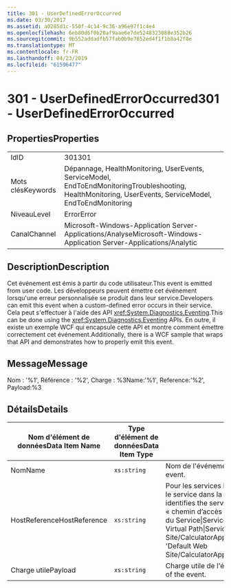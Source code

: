 ```yaml
---
title: 301 - UserDefinedErrorOccurred
ms.date: 03/30/2017
ms.assetid: a0285d1c-550f-4c14-9c36-a96e97f1c4e4
ms.openlocfilehash: 6eb80d6f0b20af9aae6e7de5248323088e352b26
ms.sourcegitcommit: 9b552addadfb57fab0b9e7852ed4f1f1b8a42f8e
ms.translationtype: MT
ms.contentlocale: fr-FR
ms.lasthandoff: 04/23/2019
ms.locfileid: "61596477"
---
```

# <a name="301---userdefinederroroccurred"></a><span data-ttu-id="fdfed-102">301 - UserDefinedErrorOccurred</span><span class="sxs-lookup"><span data-stu-id="fdfed-102">301 - UserDefinedErrorOccurred</span></span>
## <a name="properties"></a><span data-ttu-id="fdfed-103">Properties</span><span class="sxs-lookup"><span data-stu-id="fdfed-103">Properties</span></span>  
  
|||  
|-|-|  
|<span data-ttu-id="fdfed-104">Id</span><span class="sxs-lookup"><span data-stu-id="fdfed-104">ID</span></span>|<span data-ttu-id="fdfed-105">301</span><span class="sxs-lookup"><span data-stu-id="fdfed-105">301</span></span>|  
|<span data-ttu-id="fdfed-106">Mots clés</span><span class="sxs-lookup"><span data-stu-id="fdfed-106">Keywords</span></span>|<span data-ttu-id="fdfed-107">Dépannage, HealthMonitoring, UserEvents, ServiceModel, EndToEndMonitoring</span><span class="sxs-lookup"><span data-stu-id="fdfed-107">Troubleshooting, HealthMonitoring, UserEvents, ServiceModel, EndToEndMonitoring</span></span>|  
|<span data-ttu-id="fdfed-108">Niveau</span><span class="sxs-lookup"><span data-stu-id="fdfed-108">Level</span></span>|<span data-ttu-id="fdfed-109">Error</span><span class="sxs-lookup"><span data-stu-id="fdfed-109">Error</span></span>|  
|<span data-ttu-id="fdfed-110">Canal</span><span class="sxs-lookup"><span data-stu-id="fdfed-110">Channel</span></span>|<span data-ttu-id="fdfed-111">Microsoft-Windows-Application Server-Applications/Analyse</span><span class="sxs-lookup"><span data-stu-id="fdfed-111">Microsoft-Windows-Application Server-Applications/Analytic</span></span>|  
  
## <a name="description"></a><span data-ttu-id="fdfed-112">Description</span><span class="sxs-lookup"><span data-stu-id="fdfed-112">Description</span></span>  
 <span data-ttu-id="fdfed-113">Cet événement est émis à partir du code utilisateur.</span><span class="sxs-lookup"><span data-stu-id="fdfed-113">This event is emitted from user code.</span></span> <span data-ttu-id="fdfed-114">Les développeurs peuvent émettre cet événement lorsqu'une erreur personnalisée se produit dans leur service.</span><span class="sxs-lookup"><span data-stu-id="fdfed-114">Developers can emit this event when a custom-defined error occurs in their service.</span></span> <span data-ttu-id="fdfed-115">Cela peut s'effectuer à l'aide des API <xref:System.Diagnostics.Eventing>.</span><span class="sxs-lookup"><span data-stu-id="fdfed-115">This can be done using the <xref:System.Diagnostics.Eventing> APIs.</span></span> <span data-ttu-id="fdfed-116">En outre, il existe un exemple WCF qui encapsule cette API et montre comment émettre correctement cet événement.</span><span class="sxs-lookup"><span data-stu-id="fdfed-116">Additionally, there is a WCF sample that wraps that API and demonstrates how to properly emit this event.</span></span>  
  
## <a name="message"></a><span data-ttu-id="fdfed-117">Message</span><span class="sxs-lookup"><span data-stu-id="fdfed-117">Message</span></span>  
 <span data-ttu-id="fdfed-118">Nom : '%1', Référence : '%2', Charge : %3</span><span class="sxs-lookup"><span data-stu-id="fdfed-118">Name:'%1', Reference:'%2', Payload:%3</span></span>  
  
## <a name="details"></a><span data-ttu-id="fdfed-119">Détails</span><span class="sxs-lookup"><span data-stu-id="fdfed-119">Details</span></span>  
  
|<span data-ttu-id="fdfed-120">Nom d'élément de données</span><span class="sxs-lookup"><span data-stu-id="fdfed-120">Data Item Name</span></span>|<span data-ttu-id="fdfed-121">Type d'élément de données</span><span class="sxs-lookup"><span data-stu-id="fdfed-121">Data Item Type</span></span>|<span data-ttu-id="fdfed-122">Description</span><span class="sxs-lookup"><span data-stu-id="fdfed-122">Description</span></span>|  
|--------------------|--------------------|-----------------|  
|<span data-ttu-id="fdfed-123">Nom</span><span class="sxs-lookup"><span data-stu-id="fdfed-123">Name</span></span>|`xs:string`|<span data-ttu-id="fdfed-124">Nom de l'événement défini par l'utilisateur.</span><span class="sxs-lookup"><span data-stu-id="fdfed-124">The user-defined name of the event.</span></span>|  
|<span data-ttu-id="fdfed-125">HostReference</span><span class="sxs-lookup"><span data-stu-id="fdfed-125">HostReference</span></span>|`xs:string`|<span data-ttu-id="fdfed-126">Pour les services hébergés par le Web, ce champ identifie de manière unique le service dans la hiérarchie Web.</span><span class="sxs-lookup"><span data-stu-id="fdfed-126">For Web-hosted services, this field uniquely identifies the service in the Web hierarchy.</span></span> <span data-ttu-id="fdfed-127">Son format est défini en tant que « chemin d’accès virtuel de Site Web nom Application&#124;chemin d’accès virtuel du Service&#124;ServiceName'.</span><span class="sxs-lookup"><span data-stu-id="fdfed-127">Its format is defined as 'Web Site Name Application Virtual Path&#124;Service Virtual Path&#124;ServiceName'.</span></span> <span data-ttu-id="fdfed-128">Exemple : « Default Web Site/CalculatorApplication&#124;/CalculatorService.svc&#124;CalculatorService ».</span><span class="sxs-lookup"><span data-stu-id="fdfed-128">Example: 'Default Web Site/CalculatorApplication&#124;/CalculatorService.svc&#124;CalculatorService'.</span></span>|  
|<span data-ttu-id="fdfed-129">Charge utile</span><span class="sxs-lookup"><span data-stu-id="fdfed-129">Payload</span></span>|`xs:string`|<span data-ttu-id="fdfed-130">Charge utile de l'événement définie par l'utilisateur.</span><span class="sxs-lookup"><span data-stu-id="fdfed-130">The user-defined payload of the event.</span></span>|
